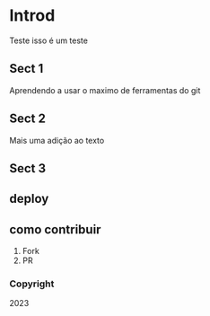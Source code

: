 # Introd
Teste isso é um teste
## Sect 1
Aprendendo a usar o maximo de ferramentas do git
## Sect 2
Mais uma adição ao texto
## Sect 3

## deploy

## como contribuir

1) Fork
2) PR

### Copyright 

2023